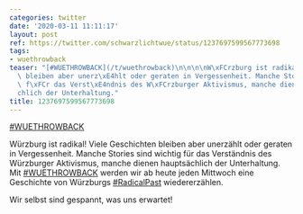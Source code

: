 ```yaml
---
categories: twitter
date: '2020-03-11 11:11:17'
layout: post
ref: https://twitter.com/schwarzlichtwue/status/1237697599567773698
tags:
- wuethrowback
teaser: "[#WUETHROWBACK](/t/wuethrowback)\n\n\n\nW\xFCrzburg ist radikal! Viele Geschichten\
  \ bleiben aber unerz\xE4hlt oder geraten in Vergessenheit. Manche Stories sind wichtig\
  \ f\xFCr das Verst\xE4ndnis des W\xFCrzburger Aktivismus, manche dienen haupts\xE4\
  chlich der Unterhaltung."
title: 1237697599567773698
---
```

[#WUETHROWBACK](/t/wuethrowback)



Würzburg ist radikal! Viele Geschichten bleiben aber unerzählt oder geraten in Vergessenheit. Manche Stories sind wichtig für das Verständnis des Würzburger Aktivismus, manche dienen hauptsächlich der Unterhaltung.
Mit [#WUETHROWBACK](/t/wuethrowback) werden wir ab heute jeden Mittwoch eine Geschichte von Würzburgs [#RadicalPast](/t/radicalpast) wiedererzählen.

Wir selbst sind gespannt, was uns erwartet!